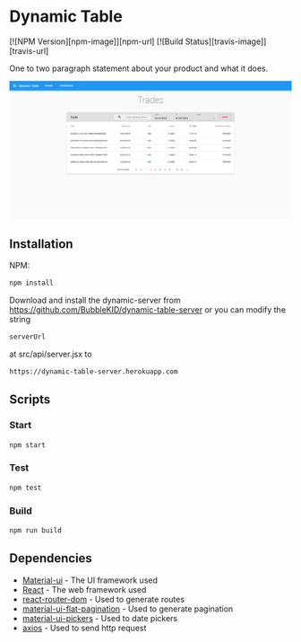 # Dynamic Table

[![NPM Version][npm-image]][npm-url]
[![Build Status][travis-image]][travis-url]

One to two paragraph statement about your product and what it does.

![screenshot](screenshot.png)

## Installation

NPM:

```sh
npm install
```

Download and install the dynamic-server from <https://github.com/BubbleKID/dynamic-table-server>
or you can modify the string

```sh
serverUrl
```

at src/api/server.jsx to

```sh
https://dynamic-table-server.herokuapp.com
```

## Scripts

### Start

```sh
npm start
```

### Test

```sh
npm test
```

### Build

```sh
npm run build
```

## Dependencies

* [Material-ui](https://material-ui.com/) - The UI framework used
* [React](https://reactjs.org/) - The web framework used
* [react-router-dom](https://reacttraining.com/react-router/web/guides/quick-start/) - Used to generate routes
* [material-ui-flat-pagination](https://www.npmjs.com/package/material-ui-flat-pagination/) - Used to generate pagination
* [material-ui-pickers](https://material-ui-pickers.dev/) - Used to date pickers
* [axios](https://www.npmjs.com/package/axios/) - Used to send http request
